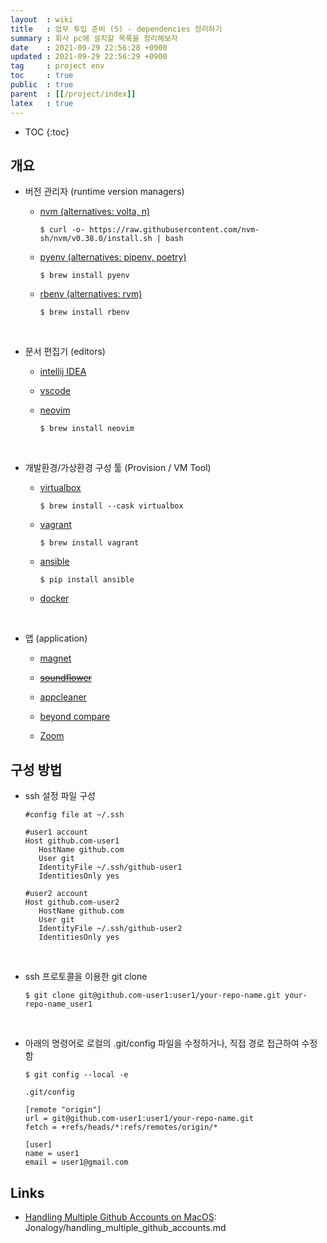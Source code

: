 ```yaml
---
layout  : wiki
title   : 업무 투입 준비 (5) - dependencies 정리하기
summary : 회사 pc에 설치할 목록을 정리해보자
date    : 2021-09-29 22:56:28 +0900
updated : 2021-09-29 22:56:29 +0900
tag     : project env
toc     : true
public  : true
parent  : [[/project/index]]
latex   : true
---
```

* TOC
{:toc}

## 개요

* 버전 관리자 (runtime version managers)

  * [nvm (alternatives: volta, n)](https://github.com/nvm-sh/nvm)

     ```shell
    $ curl -o- https://raw.githubusercontent.com/nvm-sh/nvm/v0.38.0/install.sh | bash
    ```

  * [pyenv (alternatives: pipenv, poetry)](https://github.com/pyenv/pyenv)

     ```shell
    $ brew install pyenv

    ```

  * [rbenv (alternatives: rvm)](https://github.com/rbenv/rbenv)

     ```shell
    $ brew install rbenv

    ```
<br/> 

* 문서 편집기 (editors)

  * [intellij IDEA](https://www.jetbrains.com/ko-kr/idea/download/#section=mac)

  * [vscode](https://code.visualstudio.com/download)

  * [neovim](https://github.com/neovim/neovim/wiki/Installing-Neovim)

     ```shell
    $ brew install neovim
    ```
    
<br/> 

* 개발환경/가상환경 구성 툴 (Provision / VM Tool)

  * [virtualbox](https://www.virtualbox.org/wiki/Downloads)

     ```shell
    $ brew install --cask virtualbox
    ```
    
  * [vagrant](https://www.vagrantup.com/downloads)

     ```shell
    $ brew install vagrant
    ```

  * [ansible](https://docs.ansible.com/ansible/latest/installation_guide/intro_installation.html#installing-ansible-on-macos)

     ```shell
    $ pip install ansible
    ```

  * [docker](https://docs.docker.com/desktop/mac/install/)

<br/> 

* 앱 (application)

  * [magnet](https://apps.apple.com/us/app/magnet/id441258766?mt=12)

  * [~~soundflower~~](https://soundflower.softonic.kr/mac/download)

  * [appcleaner](https://freemacsoft.net/appcleaner/)

  * [beyond compare](https://www.scootersoftware.com/download.php)

  * [Zoom](https://zoom.us/support/download?os=mac)

## 구성 방법

* ssh 설정 파일 구성

    ```shell
    #config file at ~/.ssh

    #user1 account
    Host github.com-user1
       HostName github.com
       User git
       IdentityFile ~/.ssh/github-user1
       IdentitiesOnly yes

    #user2 account
    Host github.com-user2
       HostName github.com
       User git
       IdentityFile ~/.ssh/github-user2
       IdentitiesOnly yes
    ```
    
<br/> 

* ssh 프로토콜을 이용한 git clone

    ```shell
    $ git clone git@github.com-user1:user1/your-repo-name.git your-repo-name_user1
    ```
    
<br/> 

* 아래의 명령어로 로컬의 .git/config 파일을 수정하거나, 직접 경로 접근하여 수정함

    ```shell
    $ git config --local -e 

    .git/config

    [remote "origin"] 
    url = git@github.com-user1:user1/your-repo-name.git
    fetch = +refs/heads/*:refs/remotes/origin/*

    [user]
    name = user1
    email = user1@gmail.com
    ```
    
## Links

* [Handling Multiple Github Accounts on MacOS](https://gist.github.com/Jonalogy/54091c98946cfe4f8cdab2bea79430f9):  Jonalogy/handling_multiple_github_accounts.md


